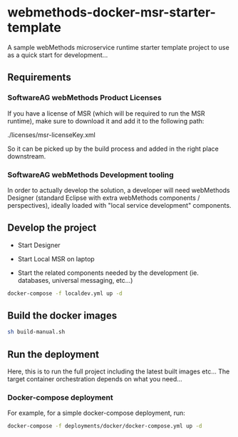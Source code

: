 # webmethods-docker-msr-starter-template

A sample webMethods microservice runtime starter template project to use as a quick start for development...

## Requirements
### SoftwareAG webMethods Product Licenses

If you have a license of MSR (which will be required to run the MSR runtime), make sure to download it and add it to the following path:

./licenses/msr-licenseKey.xml

So it can be picked up by the build process and added in the right place downstream.

### SoftwareAG webMethods Development tooling

In order to actually develop the solution, a developer will need webMethods Designer (standard Eclipse with extra webMethods components / perspectives), ideally loaded with "local service development" components.

## Develop the project

- Start Designer

- Start Local MSR on laptop

- Start the related components needed by the development (ie. databases, universal messaging, etc...)

```bash
docker-compose -f localdev.yml up -d
```

## Build the docker images

```bash
sh build-manual.sh
```

## Run the deployment

Here, this is to run the full project including the latest built images etc...
The target container orchestration depends on what you need...

### Docker-compose deployment

For example, for a simple docker-compose deployment, run:

```bash
docker-compose -f deployments/docker/docker-compose.yml up -d
```